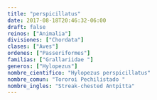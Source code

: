 ```yaml
---
title: "perspicillatus"
date: 2017-08-18T20:46:32-06:00
draft: false
reinos: ["Animalia"]
divisiones: ["Chordata"]
clases: ["Aves"]
ordenes: ["Passeriformes"]
familias: ["Grallariidae "]
generos: ["Hylopezus"]
nombre_cientifico: "Hylopezus perspicillatus"
nombre_comun: "Tororoi Pechilistado "
nombre_ingles: "Streak-chested Antpitta"
---
```

